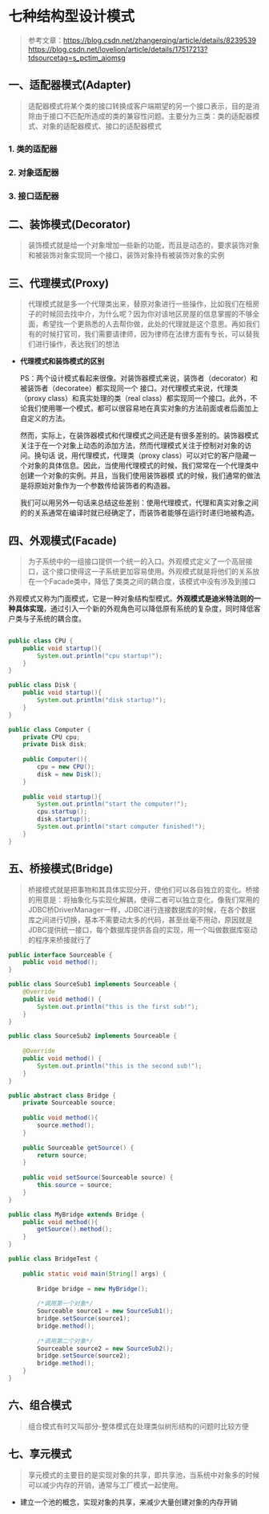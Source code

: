 # 七种结构型设计模式

>参考文章：https://blog.csdn.net/zhangerqing/article/details/8239539 
https://blog.csdn.net/lovelion/article/details/17517213?tdsourcetag=s_pctim_aiomsg

## 一、适配器模式(Adapter)

>适配器模式将某个类的接口转换成客户端期望的另一个接口表示，目的是消除由于接口不匹配所造成的类的兼容性问题。主要分为三类：类的适配器模式、对象的适配器模式、接口的适配器模式


### 1. 类的适配器


### 2. 对象适配器


### 3. 接口适配器





## 二、装饰模式(Decorator)

>装饰模式就是给一个对象增加一些新的功能，而且是动态的，要求装饰对象和被装饰对象实现同一个接口，装饰对象持有被装饰对象的实例



## 三、代理模式(Proxy)

>代理模式就是多一个代理类出来，替原对象进行一些操作，比如我们在租房子的时候回去找中介，为什么呢？因为你对该地区房屋的信息掌握的不够全面，希望找一个更熟悉的人去帮你做，此处的代理就是这个意思。再如我们有的时候打官司，我们需要请律师，因为律师在法律方面有专长，可以替我们进行操作，表达我们的想法



- __代理模式和装饰模式的区别__

    PS：两个设计模式看起来很像。对装饰器模式来说，装饰者（decorator）和被装饰者（decoratee）都实现同一个 接口。对代理模式来说，代理类（proxy class）和真实处理的类（real class）都实现同一个接口。此外，不论我们使用哪一个模式，都可以很容易地在真实对象的方法前面或者后面加上自定义的方法。

    然而，实际上，在装饰器模式和代理模式之间还是有很多差别的。装饰器模式关注于在一个对象上动态的添加方法，然而代理模式关注于控制对对象的访问。换句话 说，用代理模式，代理类（proxy class）可以对它的客户隐藏一个对象的具体信息。因此，当使用代理模式的时候，我们常常在一个代理类中创建一个对象的实例。并且，当我们使用装饰器模 式的时候，我们通常的做法是将原始对象作为一个参数传给装饰者的构造器。

    我们可以用另外一句话来总结这些差别：使用代理模式，代理和真实对象之间的的关系通常在编译时就已经确定了，而装饰者能够在运行时递归地被构造。



## 四、外观模式(Facade)

> 为子系统中的一组接口提供一个统一的入口。外观模式定义了一个高层接口，这个接口使得这一子系统更加容易使用。外观模式就是将他们的关系放在一个Facade类中，降低了类类之间的耦合度，该模式中没有涉及到接口

外观模式又称为门面模式，它是一种对象结构型模式。__外观模式是迪米特法则的一种具体实现__，通过引入一个新的外观角色可以降低原有系统的复杂度，同时降低客户类与子系统的耦合度。


```java

public class CPU {	
	public void startup(){
		System.out.println("cpu startup!");
	}
}

public class Disk {	
	public void startup(){
		System.out.println("disk startup!");
	}
}

public class Computer {
	private CPU cpu;
	private Disk disk;
	
	public Computer(){
		cpu = new CPU();
		disk = new Disk();
	}
	
	public void startup(){
		System.out.println("start the computer!");
		cpu.startup();
		disk.startup();
		System.out.println("start computer finished!");
	}
}

```



## 五、桥接模式(Bridge)

>桥接模式就是把事物和其具体实现分开，使他们可以各自独立的变化。桥接的用意是：将抽象化与实现化解耦，使得二者可以独立变化，像我们常用的JDBC桥DriverManager一样，JDBC进行连接数据库的时候，在各个数据库之间进行切换，基本不需要动太多的代码，甚至丝毫不用动，原因就是JDBC提供统一接口，每个数据库提供各自的实现，用一个叫做数据库驱动的程序来桥接就行了

```java
public interface Sourceable {
	public void method();
}

public class SourceSub1 implements Sourceable {
	@Override
	public void method() {
		System.out.println("this is the first sub!");
	}
}

public class SourceSub2 implements Sourceable {
 
	@Override
	public void method() {
		System.out.println("this is the second sub!");
	}
}

public abstract class Bridge {
	private Sourceable source;
 
	public void method(){
		source.method();
	}
	
	public Sourceable getSource() {
		return source;
	}
 
	public void setSource(Sourceable source) {
		this.source = source;
	}
}

public class MyBridge extends Bridge {
	public void method(){
		getSource().method();
	}
}

public class BridgeTest {
	
	public static void main(String[] args) {
		
		Bridge bridge = new MyBridge();
		
		/*调用第一个对象*/
		Sourceable source1 = new SourceSub1();
		bridge.setSource(source1);
		bridge.method();
		
		/*调用第二个对象*/
		Sourceable source2 = new SourceSub2();
		bridge.setSource(source2);
		bridge.method();
	}
}

```


## 六、组合模式

> 组合模式有时又叫部分-整体模式在处理类似树形结构的问题时比较方便



## 七、享元模式

> 享元模式的主要目的是实现对象的共享，即共享池，当系统中对象多的时候可以减少内存的开销，通常与工厂模式一起使用。

* 建立一个池的概念，实现对象的共享，来减少大量创建对象的内存开销